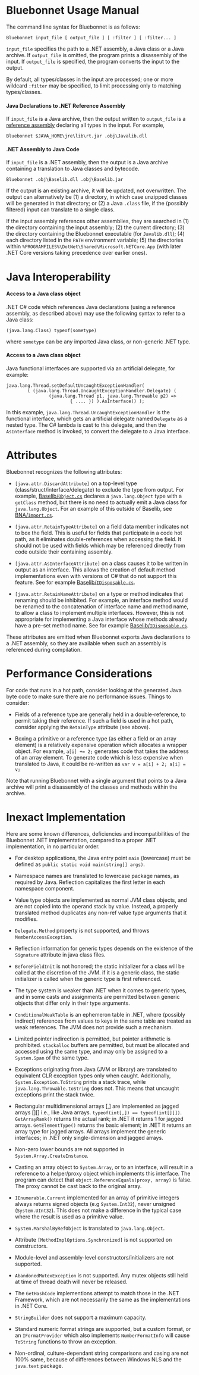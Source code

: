 # Bluebonnet Usage Manual

The command line syntax for Bluebonnet is as follows:

    Bluebonnet input_file [ output_file ] [ :filter ] [ :filter... ]

`input_file` specifies the path to a .NET assembly, a Java class or a Java archive.  If `output_file` is omitted, the program prints a disassembly of the input.  If `output_file` is specified, the program converts the input to the output.

By default, all types/classes in the input are processed; one or more wildcard `:filter` may be specified, to limit processing only to matching types/classes.

#### Java Declarations to .NET Reference Assembly

If `input_file` is a Java archive, then the output written to `output_file` is a [reference assembly](https://docs.microsoft.com/en-us/dotnet/standard/assembly/reference-assemblies) declaring all types in the input.  For example,

    Bluebonnet $JAVA_HOME\jre\lib\rt.jar .obj\Javalib.dll

#### .NET Assembly to Java Code

If `input_file` is a .NET assembly, then the output is a Java archive containing a translation to Java classes and bytecode.

    Bluebonnet .obj\Baselib.dll .obj\Baselib.jar

If the output is an existing archive, it will be updated, not overwritten.  The output can alternatively be
(1) a directory, in which case unzipped classes will be generated in that directory; or (2) a Java `.class` file, if the (possibly filtered) input can translate to a single class.

If the input assembly references other assemblies, they are searched in (1) the directory containing the input assembly; (2) the current directory; (3) the directory containing the Bluebonnet executable (for `Javalib.dll`); (4) each directory listed in the `PATH` environment variable; (5) the directories within `%PROGRAMFILES%\DotNet\Shared\Microsoft.NETCore.App` (with later .NET Core versions taking precedence over earlier ones).

# Java Interoperability

#### Access to a Java class object

.NET C# code which references Java declarations (using a reference assembly, as described above) may use the following syntax to refer to a Java class:

    (java.lang.Class) typeof(sometype)

where `sometype` can be any imported Java class, or non-generic .NET type.

#### Access to a Java class object

Java functional interfaces are supported via an artificial delegate, for example:

    java.lang.Thread.setDefaultUncaughtExceptionHandler(
            ( (java.lang.Thread.UncaughtExceptionHandler.Delegate) (
                    (java.lang.Thread p1, java.lang.Throwable p2) =>
                            { .... }) ).AsInterface() );

In this example, `java.lang.Thread.UncaughtExceptionHandler` is the functional interface, which gets an artificial delegate named `Delegate` as a nested type.  The C# lambda is cast to this delegate, and then the `AsInterface` method is invoked, to convert the delegate to a Java interface.

# Attributes

Bluebonnet recognizes the following attributes:

- `[java.attr.DiscardAttribute]` on a top-level type (class/struct/interface/delegate) to exclude the type from output.  For example, [Baselib/`Object.cs`](https://github.com/spaceflint7/bluebonnet/blob/master/Baselib/src/System/Object.cs) declares a `java.lang.Object` type with a `getClass` method, but there is no need to actually emit a Java class for `java.lang.Object`.  For an example of this outside of Baselib, see [BNA/`Import.cs`](https://github.com/spaceflint7/bna/blob/master/BNA/src/Import.cs).

- `[java.attr.RetainTypeAttribute]` on a field data member indicates not to box the field.  This is useful for fields that participate in a code hot path, as it eliminates double-references when accessing the field.  It should not be used with fields which may be referenced directly from code outside their containing assembly.

- `[java.attr.AsInterfaceAttribute]` on a class causes it to be written in output as an interface.  This allows the creation of default method implementations even with versions of C# that do not support this feature.  See for example [Baselib/`IDisposable.cs`](https://github.com/spaceflint7/bluebonnet/blob/master/Baselib/src/System/IDisposable.cs).

- `[java.attr.RetainNameAttribute]` on a type or method indicates that renaming should be inhibited.  For example, an interface method would be renamed to the concatenation of interface name and method name, to allow a class to implement multiple interfaces.  However, this is not appropriate for implementing a Java interface whose methods already have a pre-set method name.  See for example [Baselib/`IDisposable.cs`](https://github.com/spaceflint7/bluebonnet/blob/master/Baselib/src/System/IDisposable.cs).

These attributes are emitted when Bluebonnet exports Java declarations to a .NET assembly, so they are available when such an assembly is referenced during compilation.

# Performance Considerations

For code that runs in a hot path, consider looking at the generated Java byte code to make sure there are no performance issues.  Things to consider:

- Fields of a reference type are generally held in a double-reference, to permit taking their reference.  If such a field is used in a hot path, consider applying the `RetainType` attribute (see above).

- Boxing a primitive or a reference type (as either a field or an array element) is a relatively expensive operation which allocates a wrapper object.  For example, `a[i] += 2;` generates code that takes the address of an array element.  To generate code which is less expensive when translated to Java, it could be re-written as `var v = a[i] + 2; a[i] = v;`

Note that running Bluebonnet with a single argument that points to a Java archive will print a disassembly of the classes and methods within the archive.

# Inexact Implementation

Here are some known differences, deficiencies and incompatibilities of the Bluebonnet .NET implementation, compared to a proper .NET implementation, in no particular order.

- For desktop applications, the Java entry point `main` (lowercase) must be defined as `public static void main(string[] args)`.

- Namespace names are translated to lowercase package names, as required by Java.  Reflection capitalizes the first letter in each namespace component.

- Value type objects are implemented as normal JVM class objects, and are not copied into the operand stack by value.  Instead, a properly translated method duplicates any non-ref value type arguments that it modifies.

- `Delegate.Method` property is not supported, and throws `MemberAccessException`.

- Reflection information for generic types depends on the existence of the `Signature` attribute in java class files.

- `BeforeFieldInit` is not honored; the static initializer for a class will be called at the discretion of the JVM.  if it is a generic class, the static initializer is called when the generic type is first referenced.

- The type system is weaker than .NET when it comes to generic types, and in some casts and assignments are permitted between generic objects that differ only in their type arguments.

- `ConditionalWeakTable` is an ephemeron table in .NET, where (possibly indirect) references from values to keys in the same table are treated as weak references.  The JVM does not provide such a mechanism.

- Limited pointer indirection is permitted, but pointer arithmetic is prohibited.  `stackalloc` buffers are permitted, but must be allocated and accessed using the same type, and may only be assigned to a `System.Span` of the same type.

- Exceptions originating from Java (JVM or library) are translated to equivalent CLR exception types only when caught.  Additionally, `System.Exception.ToString` prints a stack trace, while `java.lang.Throwable.toString` does not.  This means that uncaught exceptions print the stack twice.

- Rectangular multidimensional arrays [,] are implemented as jagged arrays [][] i.e., like Java arrays.  `typeof(int[,]) == typeof(int[][])`.  `GetArrayRank()` returns the actual rank; in .NET it returns 1 for jagged arrays.  `GetElementType()` returns the basic element; in .NET it returns an array type for jagged arrays.  All arrays implement the generic interfaces; in .NET only single-dimension and jagged arrays.

- Non-zero lower bounds are not supported in `System.Array.CreateInstance`.

- Casting an array object to `System.Array`, or to an interface, will result in a reference to a helper/proxy object which implements this interface.  The program can detect that `object.ReferenceEquals(proxy, array)` is false.  The proxy cannot be cast back to the original array.

- `IEnumerable.Current` implemented for an array of primitive integers always returns signed objects (e.g `System.Int32`), never unsigned (`System.UInt32`).  This does not make a difference in the typical case where the result is used as a primitive value.

- `System.MarshalByRefObject` is translated to `java.lang.Object`.

- Attribute `[MethodImplOptions.Synchronized]` is not supported on constructors.

- Module-level and assembly-level constructors/initializers are not supported.

- `AbandonedMutexException` is not supported.  Any mutex objects still held at time of thread death will never be released.

- The `GetHashCode` implementions attempt to match those in the .NET Framework, which are not necessarily the same as the implementations in .NET Core.

- `StringBuilder` does not support a maximum capacity.

- Standard numeric format strings are supported, but a custom format, or an `IFormatProvider` which also implements `NumberFormatInfo` will cause `ToString` functions to throw an exception.

- Non-ordinal, culture-dependant string comparisons and casing are not 100% same, because of differences between Windows NLS and the `java.text` package.
